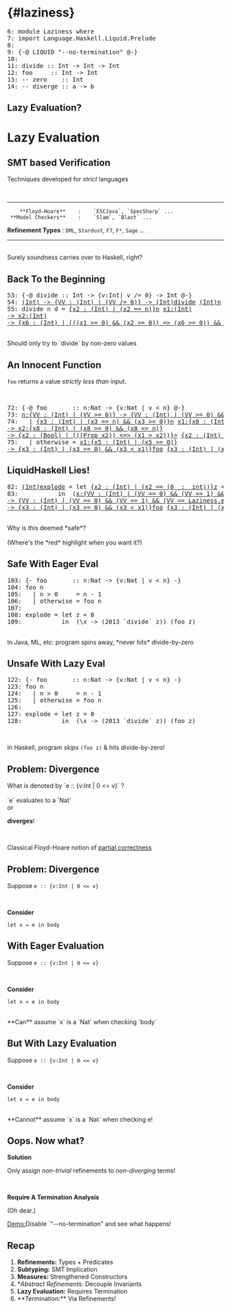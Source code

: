  {#laziness}
============

<div class="hidden">

<pre><span class=hs-linenum>6: </span><span class='hs-keyword'>module</span> <span class='hs-conid'>Laziness</span> <span class='hs-keyword'>where</span>
<span class=hs-linenum>7: </span><span class='hs-keyword'>import</span> <span class='hs-conid'>Language</span><span class='hs-varop'>.</span><span class='hs-conid'>Haskell</span><span class='hs-varop'>.</span><span class='hs-conid'>Liquid</span><span class='hs-varop'>.</span><span class='hs-conid'>Prelude</span>
<span class=hs-linenum>8: </span>
<span class=hs-linenum>9: </span><span class='hs-keyword'>{-@</span> <span class='hs-conid'>LIQUID</span> <span class='hs-str'>"--no-termination"</span> <span class='hs-keyword'>@-}</span>
<span class=hs-linenum>10: </span>
<span class=hs-linenum>11: </span><span class='hs-definition'>divide</span> <span class='hs-keyglyph'>::</span> <span class='hs-conid'>Int</span> <span class='hs-keyglyph'>-&gt;</span> <span class='hs-conid'>Int</span> <span class='hs-keyglyph'>-&gt;</span> <span class='hs-conid'>Int</span>
<span class=hs-linenum>12: </span><span class='hs-definition'>foo</span>     <span class='hs-keyglyph'>::</span> <span class='hs-conid'>Int</span> <span class='hs-keyglyph'>-&gt;</span> <span class='hs-conid'>Int</span>
<span class=hs-linenum>13: </span><span class='hs-comment'>-- zero    :: Int </span>
<span class=hs-linenum>14: </span><span class='hs-comment'>-- diverge :: a -&gt; b</span>
</pre>
</div>


Lazy Evaluation?
----------------

Lazy Evaluation
===============

SMT based Verification
----------------------

Techniques developed for *strict* languages

<br>

<div class="fragment">

-----------------------   ---   ------------------------------------------
        **Floyd-Hoare**    :    `ESCJava`, `SpecSharp` ...
     **Model Checkers**    :    `Slam`, `Blast` ...
   **Refinement Types**    :    `DML`, `Stardust`, `F7`, `F*`, `Sage` ...
-----------------------   ---   ------------------------------------------

</div>

<br>

<div class="fragment">
Surely soundness carries over to Haskell, right?
</div>


Back To the Beginning
---------------------


<pre><span class=hs-linenum>53: </span><span class='hs-keyword'>{-@</span> <span class='hs-varid'>divide</span> <span class='hs-keyglyph'>::</span> <span class='hs-conid'>Int</span> <span class='hs-keyglyph'>-&gt;</span> <span class='hs-keyword'>{v:</span><span class='hs-conid'>Int</span><span class='hs-keyword'>| v /= 0}</span> <span class='hs-keyglyph'>-&gt;</span> <span class='hs-conid'>Int</span> <span class='hs-keyword'>@-}</span>
<span class=hs-linenum>54: </span><a class=annot href="#"><span class=annottext>(Int) -&gt; {VV : (Int) | (VV /= 0)} -&gt; (Int)</span><span class='hs-definition'>divide</span></a> <a class=annot href="#"><span class=annottext>(Int)</span><span class='hs-varid'>n</span></a> <span class='hs-num'>0</span> <span class='hs-keyglyph'>=</span> <a class=annot href="#"><span class=annottext>{x2 : [(Char)] | false} -&gt; {x1 : (Int) | false}</span><span class='hs-varid'>liquidError</span></a> <a class=annot href="#"><span class=annottext>{x3 : [(Char)] | ((len x3) &gt;= 0) &amp;&amp; ((sumLens x3) &gt;= 0)}</span><span class='hs-str'>"div-by-zero!"</span></a>
<span class=hs-linenum>55: </span><span class='hs-definition'>divide</span> <span class='hs-varid'>n</span> <span class='hs-varid'>d</span> <span class='hs-keyglyph'>=</span> <a class=annot href="#"><span class=annottext>{x2 : (Int) | (x2 == n)}</span><span class='hs-varid'>n</span></a> <a class=annot href="#"><span class=annottext>x1:(Int)
-&gt; x2:(Int)
-&gt; {x6 : (Int) | (((x1 &gt;= 0) &amp;&amp; (x2 &gt;= 0)) =&gt; (x6 &gt;= 0)) &amp;&amp; (((x1 &gt;= 0) &amp;&amp; (x2 &gt;= 1)) =&gt; (x6 &lt;= x1)) &amp;&amp; (x6 == (x1 / x2))}</span><span class='hs-varop'>`div`</span></a> <a class=annot href="#"><span class=annottext>{x2 : (Int) | (x2 /= 0)}</span><span class='hs-varid'>d</span></a>
</pre>

<br>

<div class="fragment">
Should only try to `divide` by non-zero values
</div>

An Innocent Function
--------------------

`foo` returns a value *strictly less than* input.

<br>


<pre><span class=hs-linenum>72: </span><span class='hs-keyword'>{-@</span> <span class='hs-varid'>foo</span>       <span class='hs-keyglyph'>::</span> <span class='hs-varid'>n</span><span class='hs-conop'>:</span><span class='hs-conid'>Nat</span> <span class='hs-keyglyph'>-&gt;</span> <span class='hs-keyword'>{v:</span><span class='hs-conid'>Nat</span> <span class='hs-keyword'>| v &lt; n}</span> <span class='hs-keyword'>@-}</span>
<span class=hs-linenum>73: </span><a class=annot href="#"><span class=annottext>n:{VV : (Int) | (VV &gt;= 0)} -&gt; {VV : (Int) | (VV &gt;= 0) &amp;&amp; (VV &lt; n)}</span><span class='hs-definition'>foo</span></a> <a class=annot href="#"><span class=annottext>{VV : (Int) | (VV &gt;= 0)}</span><span class='hs-varid'>n</span></a>   
<span class=hs-linenum>74: </span>  <span class='hs-keyglyph'>|</span> <a class=annot href="#"><span class=annottext>{x3 : (Int) | (x3 == n) &amp;&amp; (x3 &gt;= 0)}</span><span class='hs-varid'>n</span></a> <a class=annot href="#"><span class=annottext>x1:{x8 : (Int) | (x8 &gt;= 0) &amp;&amp; (x8 &lt;= n)}
-&gt; x2:{x8 : (Int) | (x8 &gt;= 0) &amp;&amp; (x8 &lt;= n)}
-&gt; {x2 : (Bool) | (((Prop x2)) &lt;=&gt; (x1 &gt; x2))}</span><span class='hs-varop'>&gt;</span></a> <a class=annot href="#"><span class=annottext>{x2 : (Int) | (x2 == (0  :  int))}</span><span class='hs-num'>0</span></a>     <span class='hs-keyglyph'>=</span> <a class=annot href="#"><span class=annottext>{x3 : (Int) | (x3 == n) &amp;&amp; (x3 &gt;= 0)}</span><span class='hs-varid'>n</span></a> <a class=annot href="#"><span class=annottext>x1:(Int) -&gt; x2:(Int) -&gt; {x4 : (Int) | (x4 == (x1 - x2))}</span><span class='hs-comment'>-</span></a> <a class=annot href="#"><span class=annottext>{x2 : (Int) | (x2 == (1  :  int))}</span><span class='hs-num'>1</span></a>
<span class=hs-linenum>75: </span>  <span class='hs-keyglyph'>|</span> <span class='hs-varid'>otherwise</span> <span class='hs-keyglyph'>=</span> <a class=annot href="#"><span class=annottext>x1:{x5 : (Int) | (x5 &gt;= 0)}
-&gt; {x3 : (Int) | (x3 &gt;= 0) &amp;&amp; (x3 &lt; x1)}</span><span class='hs-varid'>foo</span></a> <a class=annot href="#"><span class=annottext>{x3 : (Int) | (x3 == n) &amp;&amp; (x3 &gt;= 0)}</span><span class='hs-varid'>n</span></a>
</pre>

LiquidHaskell Lies! 
-------------------


<pre><span class=hs-linenum>82: </span><a class=annot href="#"><span class=annottext>(Int)</span><span class='hs-definition'>explode</span></a> <span class='hs-keyglyph'>=</span> <span class='hs-keyword'>let</span> <a class=annot href="#"><span class=annottext>{x2 : (Int) | (x2 == (0  :  int))}</span><span class='hs-varid'>z</span></a> <span class='hs-keyglyph'>=</span> <a class=annot href="#"><span class=annottext>{x2 : (Int) | (x2 == (0  :  int))}</span><span class='hs-num'>0</span></a>
<span class=hs-linenum>83: </span>          <span class='hs-keyword'>in</span>  <span class='hs-layout'>(</span><a class=annot href="#"><span class=annottext>x:{VV : (Int) | (VV == 0) &amp;&amp; (VV == 1) &amp;&amp; (VV == Laziness.explode) &amp;&amp; (VV == z) &amp;&amp; (VV &gt; 0) &amp;&amp; (VV &gt; Laziness.explode) &amp;&amp; (VV &gt; z) &amp;&amp; (VV &lt; 0) &amp;&amp; (VV &lt; Laziness.explode) &amp;&amp; (VV &lt; z)}
-&gt; {VV : (Int) | (VV == 0) &amp;&amp; (VV == 1) &amp;&amp; (VV == Laziness.explode) &amp;&amp; (VV == x) &amp;&amp; (VV == z) &amp;&amp; (VV &gt; 0) &amp;&amp; (VV &gt; Laziness.explode) &amp;&amp; (VV &gt; x) &amp;&amp; (VV &gt; z) &amp;&amp; (VV &lt; 0) &amp;&amp; (VV &lt; Laziness.explode) &amp;&amp; (VV &lt; x) &amp;&amp; (VV &lt; z)}</span><span class='hs-keyglyph'>\</span></a><a class=annot href="#"><span class=annottext>{VV : (Int) | (VV == 0) &amp;&amp; (VV == 1) &amp;&amp; (VV == Laziness.explode) &amp;&amp; (VV == z) &amp;&amp; (VV &gt; 0) &amp;&amp; (VV &gt; Laziness.explode) &amp;&amp; (VV &gt; z) &amp;&amp; (VV &lt; 0) &amp;&amp; (VV &lt; Laziness.explode) &amp;&amp; (VV &lt; z)}</span><span class='hs-varid'>x</span></a> <span class='hs-keyglyph'>-&gt;</span> <span class='hs-layout'>(</span><a class=annot href="#"><span class=annottext>{x2 : (Int) | (x2 == (2013  :  int))}</span><span class='hs-num'>2013</span></a> <a class=annot href="#"><span class=annottext>(Int) -&gt; {x3 : (Int) | (x3 /= 0)} -&gt; (Int)</span><span class='hs-varop'>`divide`</span></a> <a class=annot href="#"><span class=annottext>{x3 : (Int) | (x3 == z) &amp;&amp; (x3 == (0  :  int))}</span><span class='hs-varid'>z</span></a><span class='hs-layout'>)</span><span class='hs-layout'>)</span> <span class='hs-layout'>(</span><a class=annot href="#"><span class=annottext>x1:{x5 : (Int) | (x5 &gt;= 0)}
-&gt; {x3 : (Int) | (x3 &gt;= 0) &amp;&amp; (x3 &lt; x1)}</span><span class='hs-varid'>foo</span></a> <a class=annot href="#"><span class=annottext>{x3 : (Int) | (x3 == z) &amp;&amp; (x3 == (0  :  int))}</span><span class='hs-varid'>z</span></a><span class='hs-layout'>)</span>
</pre>

<br>

<div class="fragment">
Why is this deemed *safe*? 
</div>

<br>

<div class="fragment">
(Where's the *red* highlight when you want it?)
</div>


Safe With Eager Eval
--------------------

 <div/>
<pre><span class=hs-linenum>103: </span><span class='hs-comment'>{- foo       :: n:Nat -&gt; {v:Nat | v &lt; n} -}</span>
<span class=hs-linenum>104: </span><span class='hs-definition'>foo</span> <span class='hs-varid'>n</span>   
<span class=hs-linenum>105: </span>  <span class='hs-keyglyph'>|</span> <span class='hs-varid'>n</span> <span class='hs-varop'>&gt;</span> <span class='hs-num'>0</span>     <span class='hs-keyglyph'>=</span> <span class='hs-varid'>n</span> <span class='hs-comment'>-</span> <span class='hs-num'>1</span>
<span class=hs-linenum>106: </span>  <span class='hs-keyglyph'>|</span> <span class='hs-varid'>otherwise</span> <span class='hs-keyglyph'>=</span> <span class='hs-varid'>foo</span> <span class='hs-varid'>n</span>
<span class=hs-linenum>107: </span>
<span class=hs-linenum>108: </span><span class='hs-definition'>explode</span> <span class='hs-keyglyph'>=</span> <span class='hs-keyword'>let</span> <span class='hs-varid'>z</span> <span class='hs-keyglyph'>=</span> <span class='hs-num'>0</span>
<span class=hs-linenum>109: </span>          <span class='hs-keyword'>in</span>  <span class='hs-layout'>(</span><span class='hs-keyglyph'>\</span><span class='hs-varid'>x</span> <span class='hs-keyglyph'>-&gt;</span> <span class='hs-layout'>(</span><span class='hs-num'>2013</span> <span class='hs-varop'>`divide`</span> <span class='hs-varid'>z</span><span class='hs-layout'>)</span><span class='hs-layout'>)</span> <span class='hs-layout'>(</span><span class='hs-varid'>foo</span> <span class='hs-varid'>z</span><span class='hs-layout'>)</span>
</pre>

<br>

<div class="fragment">
In Java, ML, etc: program spins away, *never hits* divide-by-zero 
</div>

Unsafe With Lazy Eval
---------------------

<div/>
<pre><span class=hs-linenum>122: </span><span class='hs-comment'>{- foo       :: n:Nat -&gt; {v:Nat | v &lt; n} -}</span>
<span class=hs-linenum>123: </span><span class='hs-definition'>foo</span> <span class='hs-varid'>n</span>   
<span class=hs-linenum>124: </span>  <span class='hs-keyglyph'>|</span> <span class='hs-varid'>n</span> <span class='hs-varop'>&gt;</span> <span class='hs-num'>0</span>     <span class='hs-keyglyph'>=</span> <span class='hs-varid'>n</span> <span class='hs-comment'>-</span> <span class='hs-num'>1</span>
<span class=hs-linenum>125: </span>  <span class='hs-keyglyph'>|</span> <span class='hs-varid'>otherwise</span> <span class='hs-keyglyph'>=</span> <span class='hs-varid'>foo</span> <span class='hs-varid'>n</span>
<span class=hs-linenum>126: </span>
<span class=hs-linenum>127: </span><span class='hs-definition'>explode</span> <span class='hs-keyglyph'>=</span> <span class='hs-keyword'>let</span> <span class='hs-varid'>z</span> <span class='hs-keyglyph'>=</span> <span class='hs-num'>0</span>
<span class=hs-linenum>128: </span>          <span class='hs-keyword'>in</span>  <span class='hs-layout'>(</span><span class='hs-keyglyph'>\</span><span class='hs-varid'>x</span> <span class='hs-keyglyph'>-&gt;</span> <span class='hs-layout'>(</span><span class='hs-num'>2013</span> <span class='hs-varop'>`divide`</span> <span class='hs-varid'>z</span><span class='hs-layout'>)</span><span class='hs-layout'>)</span> <span class='hs-layout'>(</span><span class='hs-varid'>foo</span> <span class='hs-varid'>z</span><span class='hs-layout'>)</span>
</pre>

<br>

In Haskell, program *skips* `(foo z)` & hits divide-by-zero!

Problem: Divergence
-------------------

<div class="fragment">
What is denoted by `e :: {v:Int | 0 <= v}` ?
</div>

<br>

<div class="fragment">
`e` evaluates to a `Nat`  
</div>

<div class="fragment">
or

**diverges**! 
</div>

<div class="fragment">
<br>

Classical Floyd-Hoare notion of [partial correctness](http://en.wikipedia.org/wiki/Hoare_logic#Partial_and_total_correctness)

</div>



Problem: Divergence
-------------------

Suppose `e :: {v:Int | 0 <= v}`

<br>

**Consider**

`let x = e in body`

With Eager Evaluation 
---------------------

Suppose `e :: {v:Int | 0 <= v}`

<br>

**Consider**

`let x = e in body`

<br>

<div class="fragment">
**Can** assume `x` is a `Nat` when checking `body`
</div>

But With Lazy Evaluation 
------------------------

Suppose `e :: {v:Int | 0 <= v}`

<br>

**Consider**

`let x = e in body`

<br>

<div class="fragment">
**Cannot** assume `x` is a `Nat` when checking e!
</div>

Oops. Now what?
---------------

**Solution** 

Only assign *non-trivial* refinements to *non-diverging* terms!

<br>

<div class="fragment">

**Require A Termination Analysis**

(Oh dear.)

</div>

<a href="http://goto.ucsd.edu:8090/index.html#?demo=TellingLies.hs" target="_blank">Demo:</a>Disable `"--no-termination" and see what happens!


Recap
-----

1. **Refinements:** Types + Predicates
2. **Subtyping:** SMT Implication
3. **Measures:** Strengthened Constructors
4. **Abstract Refinements:* Decouple Invariants 
5. **Lazy Evaluation:** Requires Termination
6. <div class="fragment">**Termination:** Via Refinements!</div>

